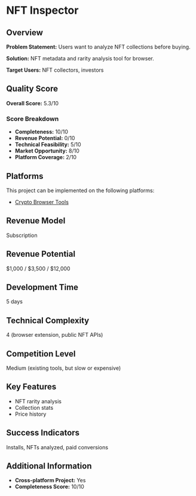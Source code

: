 # NFT Inspector

## Overview
**Problem Statement:** Users want to analyze NFT collections before buying.

**Solution:** NFT metadata and rarity analysis tool for browser.

**Target Users:** NFT collectors, investors

## Quality Score
**Overall Score:** 5.3/10

### Score Breakdown
- **Completeness:** 10/10
- **Revenue Potential:** 0/10
- **Technical Feasibility:** 5/10
- **Market Opportunity:** 8/10
- **Platform Coverage:** 2/10

## Platforms
This project can be implemented on the following platforms:
- [Crypto Browser Tools](./platforms/crypto-browser-tools/)

## Revenue Model
Subscription

## Revenue Potential
$1,000 / $3,500 / $12,000

## Development Time
5 days

## Technical Complexity
4 (browser extension, public NFT APIs)

## Competition Level
Medium (existing tools, but slow or expensive)

## Key Features
- NFT rarity analysis
- Collection stats
- Price history

## Success Indicators
Installs, NFTs analyzed, paid conversions

## Additional Information
- **Cross-platform Project:** Yes
- **Completeness Score:** 10/10
